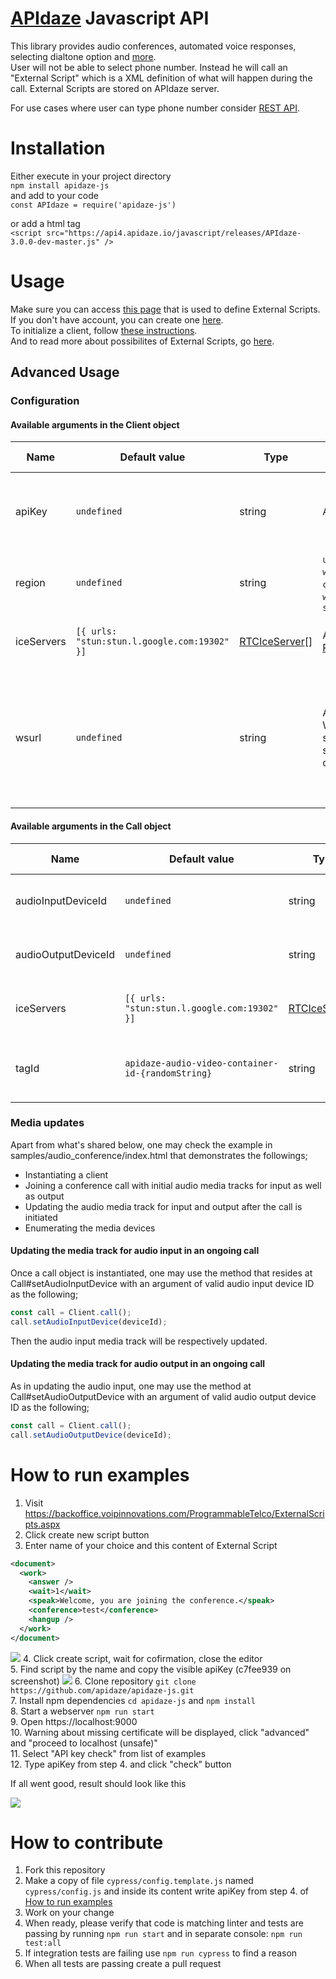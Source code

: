 # [APIdaze](https://voipinnovations.com/programmable) Javascript API

This library provides audio conferences, automated voice responses, selecting dialtone option and [more](https://voipinnovations.com/programmable).\
User will not be able to select phone number. Instead he will call an "External Script" which is a XML definition of what will happen during the call. External Scripts are stored on APIdaze server.

For use cases where user can type phone number consider [REST API](https://vi-api.trybelabs.com/?version=latest).

# Installation

Either execute in your project directory\
`npm install apidaze-js`\
and add to your code\
`const APIdaze = require('apidaze-js')`

or add a html tag\
`<script src="https://api4.apidaze.io/javascript/releases/APIdaze-3.0.0-dev-master.js" />`

# Usage

Make sure you can access [this page](https://backoffice.voipinnovations.com/ProgrammableTelco/ExternalScripts.aspx) that is used to define External Scripts.\
If you don't have account, you can create one [here](https://backoffice.voipinnovations.com/SignUp/Packages.aspx).\
To initialize a client, follow [these instructions](https://vi-api.trybelabs.com/?version=latest#6bf958bf-5ab5-6db9-7dd5-21f415ae413d).\
And to read more about possibilites of External Scripts, go [here](https://vi-api.trybelabs.com/?version=latest#21716538-c967-9c7b-bb24-60ca07bc004a).

## Advanced Usage

### Configuration

#### Available arguments in the Client object

| Name       	| Default value                                	| Type           	| Possible values                                               	| Description                                                                               	|
|------------	|----------------------------------------------	|----------------	|---------------------------------------------------------------	|-------------------------------------------------------------------------------------------	|
| apiKey     	| `undefined`                                  	| string         	| A valid API key                                               	| The API key of the application on the dashboard to use                                    	|
| region     	| `undefined`                                  	| string         	| `us-east`, `us-west`, `eu-central`, `eu-west`, `ap-southeast` 	| Defines the region for the client to connect.                                             	|
| iceServers 	| `[{ urls: "stun:stun.l.google.com:19302" }]` 	| [RTCIceServer](https://developer.mozilla.org/en-US/docs/Web/API/RTCIceServer)[] 	| An array of [RTCIceServer](https://developer.mozilla.org/en-US/docs/Web/API/RTCIceServer)s                                     	| Defines how to connect to ICE servers                                                     	|
| wsurl      	| `undefined`                                  	| string         	| A valid secure WebSocket server URL for server communication  	| Defines which server to connect. This argument has precedence over the `region` argument. 	|


#### Available arguments in the Call object

| Name                	| Default value                                     	| Type           	| Possible values                                              	| Description                                                           	|
|---------------------	|---------------------------------------------------	|----------------	|--------------------------------------------------------------	|-----------------------------------------------------------------------	|
| audioInputDeviceId  	| `undefined`                                       	| string         	| Any audio input device ID                                    	| The ID of the audio input device to use for the specified call.       	|
| audioOutputDeviceId 	| `undefined`                                       	| string         	| Any audio output device ID                                   	| The ID of the audio output device to use for the specified call.      	|
| iceServers          	| `[{ urls: "stun:stun.l.google.com:19302" }]`      	| [RTCIceServer](https://developer.mozilla.org/en-US/docs/Web/API/RTCIceServer)[] 	| An array of [RTCIceServer](https://developer.mozilla.org/en-US/docs/Web/API/RTCIceServer)s                                    	| Defines how to connect to ICE servers for the specified call.         	|
| tagId               	| `apidaze-audio-video-container-id-{randomString}` 	| string         	| A valid secure WebSocket server URL for server communication 	| The ID of the element where the HTMLMediaElement will be appended to. 	|

### Media updates

Apart from what's shared below, one may check the example in samples/audio_conference/index.html that demonstrates the followings;

- Instantiating a client
- Joining a conference call with initial audio media tracks for input as well as output
- Updating the audio media track for input and output after the call is initiated
- Enumerating the media devices

#### Updating the media track for audio input in an ongoing call

Once a call object is instantiated, one may use the method that resides at Call#setAudioInputDevice with an argument of valid audio input device ID as the following;

```javascript
const call = Client.call();
call.setAudioInputDevice(deviceId);
```

Then the audio input media track will be respectively updated.

#### Updating the media track for audio output in an ongoing call

As in updating the audio input, one may use the method at Call#setAudioOutputDevice with an argument of valid audio output device ID as the following;

```javascript
const call = Client.call();
call.setAudioOutputDevice(deviceId);
```

# How to run examples

1. Visit https://backoffice.voipinnovations.com/ProgrammableTelco/ExternalScripts.aspx
2. Click create new script button
3. Enter name of your choice and this content of External Script
```xml
<document>
  <work>
    <answer />
    <wait>1</wait>
    <speak>Welcome, you are joining the conference.</speak>
    <conference>test</conference>
    <hangup />
  </work>
</document>
```
![](docs/images/run-examples-01.png)
4. Click create script, wait for cofirmation, close the editor\
5. Find script by the name and copy the visible apiKey (c7fee939 on screenshot)
![](docs/images/run-examples-02.png)
6. Clone repository `git clone https://github.com/apidaze/apidaze-js.git`\
7. Install npm dependencies `cd apidaze-js` and `npm install`\
8. Start a webserver `npm run start`\
9. Open https://localhost:9000 \
10. Warning about missing certificate will be displayed, click "advanced" and "proceed to localhost (unsafe)"\
11. Select "API key check" from list of examples\
12. Type apiKey from step 4. and click "check" button

If all went good, result should look like this

![](docs/images/run-examples-03.png)

# How to contribute

1. Fork this repository
2. Make a copy of file `cypress/config.template.js` named `cypress/config.js` and inside its content write apiKey from step 4. of [How to run examples](#how-to-run-examples)
3. Work on your change
4. When ready, please verify that code is matching linter and tests are passing by running `npm run start` and in separate console: `npm run test:all`
5. If integration tests are failing use `npm run cypress` to find a reason
6. When all tests are passing create a pull request

